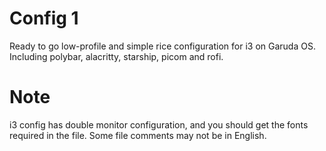 # Config 1
Ready to go low-profile and simple rice configuration for i3 on Garuda OS. Including polybar, alacritty, starship, picom and rofi. 
# Note
i3 config has double monitor configuration, and you should get the fonts required in the file. Some file comments may not be in English.
